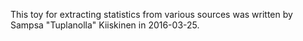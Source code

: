 This toy for extracting statistics from various sources was
written by Sampsa "Tuplanolla" Kiiskinen in 2016-03-25.

